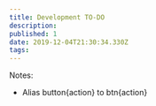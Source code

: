 ```yaml
---
title: Development TO-DO
description: 
published: 1
date: 2019-12-04T21:30:34.330Z
tags: 
---
```


Notes:
+ Alias button{action} to btn{action}